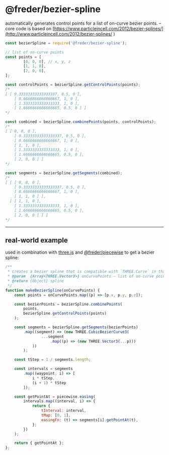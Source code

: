 # @freder/bezier-spline

automatically generates control points for a list of on-curve bezier points. – core code is based on [https://www.particleincell.com/2012/bezier-splines/](http://www.particleincell.com/2012/bezier-splines/ )

```javascript
const bezierSpline = require('@freder/bezier-spline');

// list of on-curve points
const points = [
		[0, 0, 0], // x, y, z
		[1, 1, 0],
		[2, 0, 0],
];

const controlPoints = bezierSpline.getControlPoints(points);
/*
[ [ 0.33333333333333337, 0.5, 0 ],
	[ 0.6666666666666667, 1, 0 ],
	[ 1.3333333333333333, 1, 0 ],
	[ 1.6666666666666665, 0.5, 0 ] ]
*/

const combined = bezierSpline.combinePoints(points, controlPoints);
/*
[ [ 0, 0, 0 ],
	[ 0.33333333333333337, 0.5, 0 ],
	[ 0.6666666666666667, 1, 0 ],
	[ 1, 1, 0 ],
	[ 1.3333333333333333, 1, 0 ],
	[ 1.6666666666666665, 0.5, 0 ],
	[ 2, 0, 0 ] ]
*/

const segments = bezierSpline.getSegments(combined);
/*
[ [ [ 0, 0, 0 ],
    [ 0.33333333333333337, 0.5, 0 ],
    [ 0.6666666666666667, 1, 0 ],
    [ 1, 1, 0 ] ],
  [ [ 1, 1, 0 ],
    [ 1.3333333333333333, 1, 0 ],
    [ 1.6666666666666665, 0.5, 0 ],
    [ 2, 0, 0 ] ] ]
*/
```

---

## real-world example

used in combination with [three.js](https://threejs.org/) and [@freder/piecewise](https://github.com/freder/piecewise) to get a bezier spline:

```javascript
/**
 * creates a bezier spline that is compatible with `THREE.Curve` in that it provides a `getPointAt()` method for sampling. control points are automatically calculated.
 * @param  {Array<THREE.Vector3>} onCurvePoints — list of on-curve points
 * @return {Object} spline
 */
function makeBezierSpline(onCurvePoints) {
	const points = onCurvePoints.map((p) => [p.x, p.y, p.z]);

	const bezierPoints = bezierSpline.combinePoints(
		points,
		bezierSpline.getControlPoints(points)
	);

	const segments = bezierSpline.getSegments(bezierPoints)
		.map((segment) => (new THREE.CubicBezierCurve3(
				...segment
					.map((p) => (new THREE.Vector3(...p)))
			))
		);

	const tStep = 1 / segments.length;

	const intervals = segments
		.map((waypoint, i) => [
			i * tStep,
			(i + 1) * tStep
		]);

	const getPointAt = piecewise.easing(
		intervals.map((interval, i) => {
			return {
				tInterval: interval,
				tMap: [0, 1],
				easingFn: (t) => segments[i].getPointAt(t),
			};
		})
	);

	return { getPointAt };
};
```
